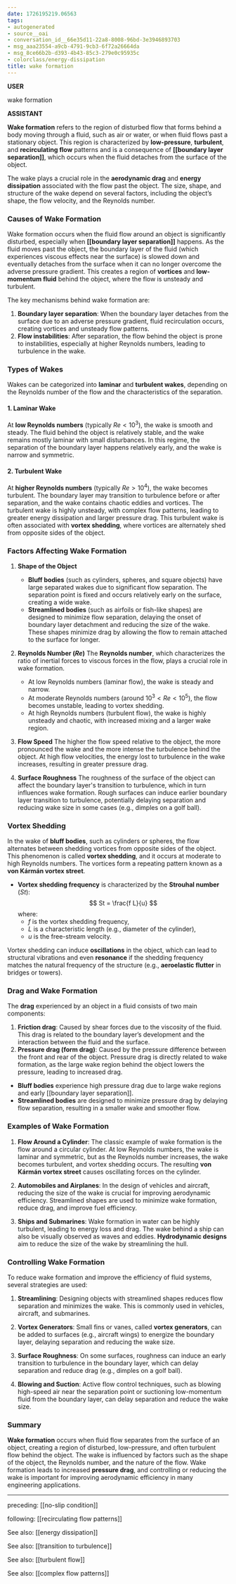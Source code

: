 ```yaml
---
date: 1726195219.06563
tags:
- autogenerated
- source__oai
- conversation_id__66e35d11-22a8-8008-96bd-3e3946893703
- msg_aaa23554-a9cb-4791-9cb3-6f72a26664da
- msg_8ce66b2b-d393-4b43-85c3-279e0c95935c
- colorclass/energy-dissipation
title: wake formation
---
```


**USER**

wake formation


**ASSISTANT**

**Wake formation** refers to the region of disturbed flow that forms behind a body moving through a fluid, such as air or water, or when fluid flows past a stationary object. This region is characterized by **low-pressure**, **turbulent**, and **recirculating flow** patterns and is a consequence of **[[boundary layer separation]]**, which occurs when the fluid detaches from the surface of the object.

The wake plays a crucial role in the **aerodynamic drag** and **energy dissipation** associated with the flow past the object. The size, shape, and structure of the wake depend on several factors, including the object’s shape, the flow velocity, and the Reynolds number.

### Causes of Wake Formation

Wake formation occurs when the fluid flow around an object is significantly disturbed, especially when **[[boundary layer separation]]** happens. As the fluid moves past the object, the boundary layer of the fluid (which experiences viscous effects near the surface) is slowed down and eventually detaches from the surface when it can no longer overcome the adverse pressure gradient. This creates a region of **vortices** and **low-momentum fluid** behind the object, where the flow is unsteady and turbulent.

The key mechanisms behind wake formation are:
1. **Boundary layer separation**: When the boundary layer detaches from the surface due to an adverse pressure gradient, fluid recirculation occurs, creating vortices and unsteady flow patterns.
2. **Flow instabilities**: After separation, the flow behind the object is prone to instabilities, especially at higher Reynolds numbers, leading to turbulence in the wake.

### Types of Wakes

Wakes can be categorized into **laminar** and **turbulent wakes**, depending on the Reynolds number of the flow and the characteristics of the separation.

#### 1. **Laminar Wake**
At **low Reynolds numbers** (typically $Re < 10^3$), the wake is smooth and steady. The fluid behind the object is relatively stable, and the wake remains mostly laminar with small disturbances. In this regime, the separation of the boundary layer happens relatively early, and the wake is narrow and symmetric.

#### 2. **Turbulent Wake**
At **higher Reynolds numbers** (typically $Re > 10^4$), the wake becomes turbulent. The boundary layer may transition to turbulence before or after separation, and the wake contains chaotic eddies and vortices. The turbulent wake is highly unsteady, with complex flow patterns, leading to greater energy dissipation and larger pressure drag. This turbulent wake is often associated with **vortex shedding**, where vortices are alternately shed from opposite sides of the object.

### Factors Affecting Wake Formation

1. **Shape of the Object**
   - **Bluff bodies** (such as cylinders, spheres, and square objects) have large separated wakes due to significant flow separation. The separation point is fixed and occurs relatively early on the surface, creating a wide wake.
   - **Streamlined bodies** (such as airfoils or fish-like shapes) are designed to minimize flow separation, delaying the onset of boundary layer detachment and reducing the size of the wake. These shapes minimize drag by allowing the flow to remain attached to the surface for longer.

2. **Reynolds Number ($Re$)**
   The **Reynolds number**, which characterizes the ratio of inertial forces to viscous forces in the flow, plays a crucial role in wake formation.
   - At low Reynolds numbers (laminar flow), the wake is steady and narrow.
   - At moderate Reynolds numbers (around $10^3 < Re < 10^5$), the flow becomes unstable, leading to vortex shedding.
   - At high Reynolds numbers (turbulent flow), the wake is highly unsteady and chaotic, with increased mixing and a larger wake region.

3. **Flow Speed**
   The higher the flow speed relative to the object, the more pronounced the wake and the more intense the turbulence behind the object. At high flow velocities, the energy lost to turbulence in the wake increases, resulting in greater pressure drag.

4. **Surface Roughness**
   The roughness of the surface of the object can affect the boundary layer's transition to turbulence, which in turn influences wake formation. Rough surfaces can induce earlier boundary layer transition to turbulence, potentially delaying separation and reducing wake size in some cases (e.g., dimples on a golf ball).

### Vortex Shedding

In the wake of **bluff bodies**, such as cylinders or spheres, the flow alternates between shedding vortices from opposite sides of the object. This phenomenon is called **vortex shedding**, and it occurs at moderate to high Reynolds numbers. The vortices form a repeating pattern known as a **von Kármán vortex street**.

- **Vortex shedding frequency** is characterized by the **Strouhal number** ($St$):
  $$
  St = \frac{f L}{u}
  $$
  where:
  - $f$ is the vortex shedding frequency,
  - $L$ is a characteristic length (e.g., diameter of the cylinder),
  - $u$ is the free-stream velocity.

Vortex shedding can induce **oscillations** in the object, which can lead to structural vibrations and even **resonance** if the shedding frequency matches the natural frequency of the structure (e.g., **aeroelastic flutter** in bridges or towers).

### Drag and Wake Formation

The **drag** experienced by an object in a fluid consists of two main components:
1. **Friction drag**: Caused by shear forces due to the viscosity of the fluid. This drag is related to the boundary layer’s development and the interaction between the fluid and the surface.
2. **Pressure drag (form drag)**: Caused by the pressure difference between the front and rear of the object. Pressure drag is directly related to wake formation, as the large wake region behind the object lowers the pressure, leading to increased drag.

- **Bluff bodies** experience high pressure drag due to large wake regions and early [[boundary layer separation]].
- **Streamlined bodies** are designed to minimize pressure drag by delaying flow separation, resulting in a smaller wake and smoother flow.

### Examples of Wake Formation

1. **Flow Around a Cylinder**:
   The classic example of wake formation is the flow around a circular cylinder. At low Reynolds numbers, the wake is laminar and symmetric, but as the Reynolds number increases, the wake becomes turbulent, and vortex shedding occurs. The resulting **von Kármán vortex street** causes oscillating forces on the cylinder.

2. **Automobiles and Airplanes**:
   In the design of vehicles and aircraft, reducing the size of the wake is crucial for improving aerodynamic efficiency. Streamlined shapes are used to minimize wake formation, reduce drag, and improve fuel efficiency.

3. **Ships and Submarines**:
   Wake formation in water can be highly turbulent, leading to energy loss and drag. The wake behind a ship can also be visually observed as waves and eddies. **Hydrodynamic designs** aim to reduce the size of the wake by streamlining the hull.

### Controlling Wake Formation

To reduce wake formation and improve the efficiency of fluid systems, several strategies are used:

1. **Streamlining**: Designing objects with streamlined shapes reduces flow separation and minimizes the wake. This is commonly used in vehicles, aircraft, and submarines.
  
2. **Vortex Generators**: Small fins or vanes, called **vortex generators**, can be added to surfaces (e.g., aircraft wings) to energize the boundary layer, delaying separation and reducing the wake size.
  
3. **Surface Roughness**: On some surfaces, roughness can induce an early transition to turbulence in the boundary layer, which can delay separation and reduce drag (e.g., dimples on a golf ball).

4. **Blowing and Suction**: Active flow control techniques, such as blowing high-speed air near the separation point or suctioning low-momentum fluid from the boundary layer, can delay separation and reduce the wake size.

### Summary

**Wake formation** occurs when fluid flow separates from the surface of an object, creating a region of disturbed, low-pressure, and often turbulent flow behind the object. The wake is influenced by factors such as the shape of the object, the Reynolds number, and the nature of the flow. Wake formation leads to increased **pressure drag**, and controlling or reducing the wake is important for improving aerodynamic efficiency in many engineering applications.


---

preceding: [[no-slip condition]]  


following: [[recirculating flow patterns]]

See also: [[energy dissipation]]


See also: [[transition to turbulence]]


See also: [[turbulent flow]]


See also: [[complex flow patterns]]